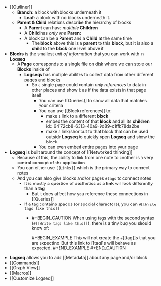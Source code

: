 - [[Outliner]]
	- **Branch**: a block with blocks underneath it
		- **Leaf**: a block with no blocks underneath it.
	- **Parent & Child** relations describe the hierarchy of blocks
		- A **Parent** can have *multiple* **Children**
		- A **Child** has *only one* **Parent**
		- A block can be a **Parent** and a **Child** at the same time
			- The **block** above this is a **parent** to this **block**, but it is also a **child** to the **block** one level above it
- **Blocks** is the smallest *unit of information* that you can work with in **Logseq**
	- A **Page** corresponds to a single file on disk where we can store our **Blocks** inside of
		- **Logseqs** has multiple abilites to collect data from other different pages and blocks
			- So a single page could contain *only references* to data in other places and show it as if the data exists in that page itself
				- You can use [[Queries]] to show all data that matches your criteria
				- You can use [[Block references]] to:
					- make a link to a different **block**
					- embed the content of that **block** and all its **children**
					  id:: 64172cb8-6313-40a9-9d89-c1ffb78da2be
					- make a link/shortcut to that block that can be used outside **Logseq** to quickly open **Logseq** and show the block
				- You can even embed entire pages into your page
- **Logseq** is built around the concept of [[Networked thinking]]
	- Because of this, the ability to link from one note to another is a very central concept of the application
	- You can either use `[[Links]]` which is the primary way to connect notes
	- And you can also give blocks and/or pages  `#tags` to connect notes
		- It is mostly a question of aesthetics as a **link** will look differently than a **tag**
			- But it does affect how you reference these connections in [[Queries]]
		- If a tag contains spaces (or special characters), you can `#[[Write tags like this]]`
			- #+BEGIN_CAUTION
			  When using tags with the second syntax (`#[[Write tags like this]]`), there is a tiny bug you should know of:
			  
			  
			  #+BEGIN_EXAMPLE
			  This will not create the #[[tag]]s that you are expecting.
			  But this link to [[tag]]s will behave as expected.
			  #+END_EXAMPLE 
			  #+END_CAUTION
- **Logseq** allows you to add [[Metadata]] about any page and/or block
- [[Commands]]
- [[Graph View]]
- [[Macros]]
- [[Customize Logseq]]